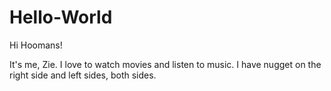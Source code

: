 # Hello-World

Hi Hoomans!

It's me, Zie. I love to watch movies and listen to music.
I have nugget on the right side and left sides, both sides.
